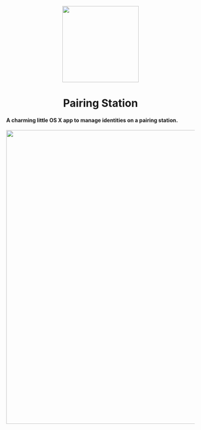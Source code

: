 <p align="center"><img src="https://s3.amazonaws.com/f.cl.ly/items/1G1o292l2r3D0F263Q1A/pairing_station.png" width="204"/>

</p>
<h1 align="center">Pairing Station</h1>

<h4>A charming little OS X app to manage identities on a pairing station.</h4>

<p align="center"><img src="https://s3.amazonaws.com/f.cl.ly/items/0A1h0Z21021W1q1K1t0F/pairing-people.png" width="786" /></p>
